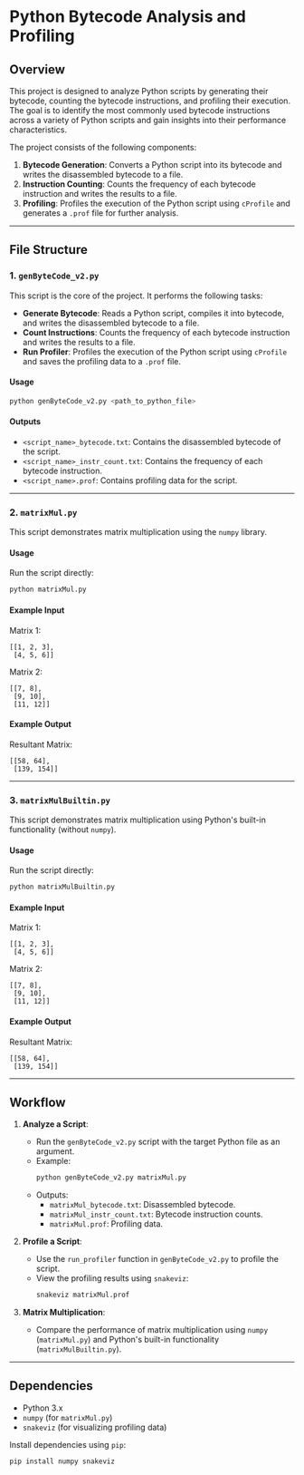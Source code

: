# Python Bytecode Analysis and Profiling

## Overview

This project is designed to analyze Python scripts by generating their bytecode, counting the bytecode instructions, and profiling their execution. The goal is to identify the most commonly used bytecode instructions across a variety of Python scripts and gain insights into their performance characteristics.

The project consists of the following components:
1. **Bytecode Generation**: Converts a Python script into its bytecode and writes the disassembled bytecode to a file.
2. **Instruction Counting**: Counts the frequency of each bytecode instruction and writes the results to a file.
3. **Profiling**: Profiles the execution of the Python script using `cProfile` and generates a `.prof` file for further analysis.

---

## File Structure

### 1. `genByteCode_v2.py`
This script is the core of the project. It performs the following tasks:
- **Generate Bytecode**: Reads a Python script, compiles it into bytecode, and writes the disassembled bytecode to a file.
- **Count Instructions**: Counts the frequency of each bytecode instruction and writes the results to a file.
- **Run Profiler**: Profiles the execution of the Python script using `cProfile` and saves the profiling data to a `.prof` file.

#### Usage
```bash
python genByteCode_v2.py <path_to_python_file>
```

#### Outputs
- `<script_name>_bytecode.txt`: Contains the disassembled bytecode of the script.
- `<script_name>_instr_count.txt`: Contains the frequency of each bytecode instruction.
- `<script_name>.prof`: Contains profiling data for the script.

---

### 2. `matrixMul.py`
This script demonstrates matrix multiplication using the `numpy` library.

#### Usage
Run the script directly:
```bash
python matrixMul.py
```

#### Example Input
Matrix 1:
```
[[1, 2, 3],
 [4, 5, 6]]
```

Matrix 2:
```
[[7, 8],
 [9, 10],
 [11, 12]]
```

#### Example Output
Resultant Matrix:
```
[[58, 64],
 [139, 154]]
```

---

### 3. `matrixMulBuiltin.py`
This script demonstrates matrix multiplication using Python's built-in functionality (without `numpy`).

#### Usage
Run the script directly:
```bash
python matrixMulBuiltin.py
```

#### Example Input
Matrix 1:
```
[[1, 2, 3],
 [4, 5, 6]]
```

Matrix 2:
```
[[7, 8],
 [9, 10],
 [11, 12]]
```

#### Example Output
Resultant Matrix:
```
[[58, 64],
 [139, 154]]
```

---
## Workflow

1. **Analyze a Script**:
   - Run the `genByteCode_v2.py` script with the target Python file as an argument.
   - Example:
     ```bash
     python genByteCode_v2.py matrixMul.py
     ```
   - Outputs:
     - `matrixMul_bytecode.txt`: Disassembled bytecode.
     - `matrixMul_instr_count.txt`: Bytecode instruction counts.
     - `matrixMul.prof`: Profiling data.

2. **Profile a Script**:
   - Use the `run_profiler` function in `genByteCode_v2.py` to profile the script.
   - View the profiling results using `snakeviz`:
     ```bash
     snakeviz matrixMul.prof
     ```

3. **Matrix Multiplication**:
   - Compare the performance of matrix multiplication using `numpy` (`matrixMul.py`) and Python's built-in functionality (`matrixMulBuiltin.py`).

---

## Dependencies

- Python 3.x
- `numpy` (for `matrixMul.py`)
- `snakeviz` (for visualizing profiling data)

Install dependencies using `pip`:
```bash
pip install numpy snakeviz
```

